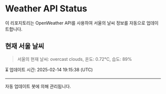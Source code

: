 
# Weather API Status

이 리포지토리는 OpenWeather API를 사용하여 서울의 날씨 정보를 자동으로 업데이트합니다.

## 현재 서울 날씨
> 서울의 현재 날씨: overcast clouds, 온도: 0.72°C, 습도: 89%

⏳ 업데이트 시간: 2025-02-14 19:15:38 (UTC)

---
자동 업데이트 봇에 의해 관리됩니다.
